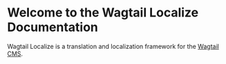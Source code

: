 # Welcome to the Wagtail Localize Documentation

Wagtail Localize is a translation and localization framework for the [Wagtail CMS](https://github.com/wagtail/wagtail).
